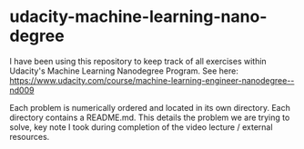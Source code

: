 # udacity-machine-learning-nano-degree
I have been using this repository to keep track of all exercises within Udacity's Machine Learning Nanodegree
Program. See here: https://www.udacity.com/course/machine-learning-engineer-nanodegree--nd009

Each problem is numerically ordered and located in its own directory. Each directory contains a README.md.
This details the problem we are trying to solve, key note I took during completion of the video lecture / external
resources.